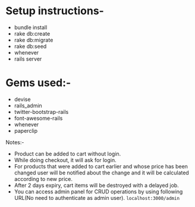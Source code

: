 # Setup instructions-

  - bundle install
  - rake db:create
  - rake db:migrate
  - rake db:seed
  - whenever
  - rails server

# Gems used:-
  - devise
  - rails_admin
  - twitter-bootstrap-rails
  - font-awesome-rails
  - whenever
  - paperclip

Notes:-
  - Product can be added to cart without login.
  - While doing checkout, it will ask for login.
  - For products that were added to cart earlier and whose price has been changed user will be notified about the change and it will be calculated according to new price.
  - After 2 days expiry, cart items will be destroyed with a delayed job.
  - You can access admin panel for CRUD operations by using following URL(No need to authenticate as admin user).
    `localhost:3000/admin`